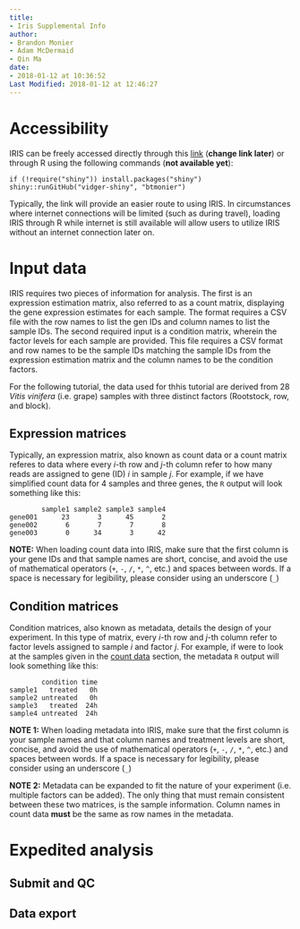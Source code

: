 ```yaml
---
title:
- Iris Supplemental Info
author:        
- Brandon Monier
- Adam McDermaid
- Qin Ma
date:       
- 2018-01-12 at 10:36:52
Last Modified: 2018-01-12 at 12:46:27
---
```


# Accessibility 
IRIS can be freely accessed directly through this [link](http://bmbl.sdstate.edu/VIDGER/) (**change link later**) or through R using the following commands (**not available yet**):

```{r}
if (!require("shiny")) install.packages("shiny")
shiny::runGitHub("vidger-shiny", "btmonier")
```

Typically, the link will provide an easier route to using IRIS. In circumstances where internet connections will be limited (such as during travel), loading IRIS through R while internet is still available will allow users to utilize IRIS without an internet connection later on.

# Input data
IRIS requires two pieces of information for analysis. The first is an expression estimation matrix, also referred to as a count matrix, displaying the gene expression estimates for each sample. The format requires a CSV file with the row names to list the gen IDs and column names to list the sample IDs. The second required input is a condition matrix, wherein the factor levels for each sample are provided. This file requires a CSV format and row names to be the sample IDs matching the sample IDs from the expression estimation matrix and the column names to be the condition factors. 

For the following tutorial, the data used for thhis tutorial are derived from 28 *Vitis vinifera* (i.e. grape) samples with three distinct factors (Rootstock, row, and block).

## Expression matrices
Typically, an expression matrix, also known as count data or a count matrix referes to data where every $i$-th row and $j$-th column refer to how many reads are assigned to gene (ID) $i$ in sample $j$. For example, if we have simplified count data for 4 samples and three genes, the `R` output will look something like this:

```{r}
        sample1 sample2 sample3 sample4
gene001      23       3      45       2
gene002       6       7       7       8
gene003       0      34       3      42
```

**NOTE:** When loading count data into IRIS, make sure that the first column is your gene IDs and that sample names are short, concise, and avoid the use of mathematical operators (`+`, `-`, `/`, `*`, `^`, etc.) and spaces between words. If a space is necessary for legibility, please consider using an underscore (`_`)

## Condition matrices
Condition matrices, also known as metadata,  details the design of your experiment. In this type of matrix, every $i$-th row and $j$-th column refer to factor levels assigned to sample $i$ and factor $j$. For example, if were to look at the samples given in the [count data](#count-mat) section, the metadata `R` output will look something like this:

```{r}
        condition time
sample1   treated   0h
sample2 untreated   0h
sample3   treated  24h
sample4 untreated  24h
```

**NOTE 1:** When loading metadata into IRIS, make sure that the first column is your sample names and that column names and treatment levels are short, concise, and avoid the use of mathematical operators (`+`, `-`, `/`, `*`, `^`, etc.) and spaces between words. If a space is necessary for legibility, please consider using an underscore (`_`) 

**NOTE 2:** Metadata can be expanded to fit the nature of your experiment (i.e. multiple factors can be added). The only thing that must remain consistent between these two matrices, is the sample information. Column names in count data **must** be the same as row names in the metadata.


# Expedited analysis

## Submit and QC

## Data export
